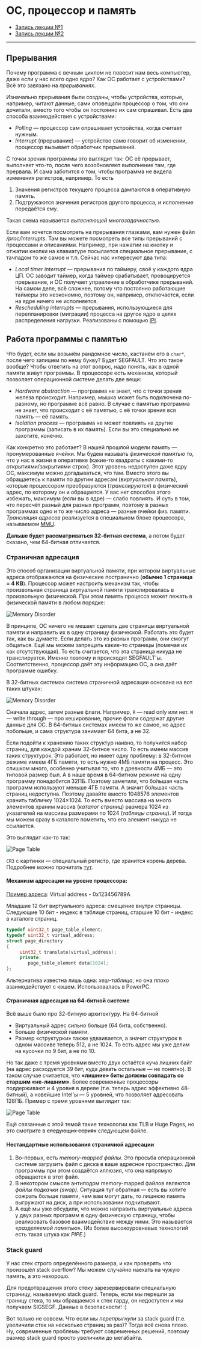 # ОС, процессор и память
- [Запись лекции №1](https://www.youtube.com/watch?v=bTgtesThdSg)
- [Запись лекции №2](https://www.youtube.com/watch?v=XY8xN1Ug1_k)
---
## Прерывания

Почему программа с вечным циклом не повесит нам весь компьютер, даже если у нас всего одно ядро? Как ОС работает с устройствами? Всё это завязано на *прерываниях*.

Изначально прерывания были созданы, чтобы устройства, которые, например, читают данные, сами оповещали процессор о том, что они дочитали, вместо того чтобы он постоянно их сам спрашивал. Есть два способа взаимодействия с устройствами:
- *Polling* — процессор сам опрашивает устройства, когда считает нужным.
- *Interrupt* (прерывание) — устройство само говорит об изменении, процессор вызывает обработчик прерываний.

С точки зрения программы это выглядит так: ОС её прерывает, выполняет что-то, после чего возобновляет выполнение там, где прервала. И сама заботится о том, чтобы программа не видела изменения регистров, например. То есть 
1) Значения регистров текущего процесса дампаются в оперативную память.
2) Подгружаются значения регистров другого процесса, и исполнение передаётся ему.

Такая схема называется *вытесняющей многозадачностью*.

Если вам хочется посмотреть на прерывания глазками, вам нужен файл */proc/interrupts*. Там вы можете посмотреть все типы прерываний с процессами и описаниями. Например, при нажатии на кнопку и отжатии кнопки на клавиатуре посылается специальное прерывание, с тачпадом то же самое и т.п. Сейчас нас интересуют два типа:
- *Local timer interrupt* — прерывания по таймеру, своё у каждого ядра ЦП. ОС заводит таймер, когда таймер срабатывает, провоцируется прерывание, и ОС получает управление в обработчике прерываний. На самом деле, всё сложнее, потому что постоянно работающие таймеры это неэкономно, поэтому он, например, отключается, если на ядре ничего не исполняется.
- *Rescheduling interrupts* — прерывания, использующиеся для перепланировки (миграции) процесса на другое ядро в целях распределения нагрузки. Реализованы с помощью [IPI](https://en.wikipedia.org/wiki/Inter-processor_interrupt).


## Работа программы с памятью
Что будет, если мы возьмём рандомное число, кастанём его в `char*`, после чего запишем по нему букву? Будет SEGFAULT. Что это такое вообще? Чтобы ответить на этот вопрос, надо понять, как в одной памяти живут программы. В процессоре есть механизм, который позволяет операционной системе делать две вещи:
- *Hardware abstraction* — программа не знает, что с точки зрения железа происходит. Например, мышка может быть подключена по-разному, но программе всё равно. В случае с памятью программа не знает, что происходит с её памятью, с её точки зрения вся память — её память.
- *Isolation process* — программа не может повлиять на другие программы (записать в их память). Если вы это специально не захотите, конечно.

Как конкретно это работает? В нашей прошлой модели память — пронумерованные ячейки. Мы будем называть *физической памятью* то, что у нас в жизни в оперативке (какие-то квадраты с какими-то открытиями/закрытиями строк). Этот уровень недоступен даже ядру ОС, максимум можно догадываться, что там. Вместо этого вы обращаетесь к памяти по другим адресам (*виртуальная память*), которые процессором преобразуются (*транслируются*) в физический адрес, по которому он и обращается. У вас нет способов этого избежать, максимум (если вы в ядре) — слабо повлиять. И суть в том, что пересчёт разный для разных программ, поэтому в разных программах одно и то же число адреса — разные ячейки физ. памяти. *Трансляция адресов* реализуется в специальном блоке процессора, называемом [MMU](https://en.wikipedia.org/wiki/Memory_management_unit).

**Дальше будет рассматриваться 32-битная система**, а потом будет сказано, чем 64-битная отличается.
### Страничная адресация
Это способ организации виртуальной памяти, при котором виртуальные адреса отображаются на физические постранично (**обычно 1 страница = 4 КB**). Процессор может настроить механизм так, чтобы произвольная страница виртуальной памяти транслировалась в произвольную физической. При этом память процесса может лежать в физической памяти в любом порядке:

![Memory Disorder](./images/02.15_memory_disorder.png)

В принципе, ОС ничего не мешает сделать две страницы виртуальной памяти и направить их в одну страницу физической. Работать это будет так, как вы думаете. Если делать это из разных программ, они смогут общаться. Ещё мы можем запрещать какие-то страницы (помечая их как отсутствующая). То есть считается, что эта страница никуда не транслируется. Именно поэтому и происходят SEGFAULT'ы. Соответственно, процессор даёт эту информацию ОС, а она даёт программе ошибку.

В 32-битных системах система страничной адресации основана на вот таких штуках:

![Memory Disorder](./images/02-OS/Translation-tree-unit.svg)

Сначала адрес, затем разные флаги. Например, `R` — read only или нет. `W` — write through — про кеширование, прочие флаги содержат другие данные для ОС. В 64-битных системах имеем то же самое, но адрес побольше, и сама структура занимает 64 бита, а не 32.

Если подойти к хранению таких структур наивно, то получится набор страниц, для каждой храним 32-битное число. То есть имеем массив таких структурок. Это работает, но имеет одну проблему: в 32-битном режиме имеем 4ГБ памяти, то есть нужно 4МБ памяти на процесс. Это слишком много, особенно учитывая то, что в древности 4МБ — это типовой размер был. А в наше время в 64-битном режиме на одну программу понадобится 32ПБ. Поэтому заметили, что бо́льшая часть программ используют
меньше 4ГБ памяти. А значит бо́льшая часть страниц недоступна. Поэтому давайте вместо 1048576
элементов хранить табличку 1024×1024. То есть вместо массива на много элементов храним массив (*каталог страниц*) размера 1024 из указателей на массивы размерами по 1024 (*таблицы страниц*). И тогда мы можем сразу в каталоге пометить, что его элемент никуда не ссылается.

Это выглядит как-то так:

<!-- ![Page Table](./images/02.15_page_table.png) Это в нашем курсе было позже. -->
<!-- ![Page Table](./images/02.15_page_tables.png) Это на x64 так выглядит. -->
![Page Table](./images/02-OS/Page-Table-x86.png)
<!-- Для ускорения трансляции применяется специальный кеш TLB (Translation lookaside buffer). `-->

`CR3` с картинки — специальный регистр, где хранится корень дерева. Подробнее можно прочитать [тут](https://wiki.osdev.org/Paging).

#### Механизм адресации на уровне процессора:
<u>Пример адреса</u>:
Virtual address - 0x123456789A

Младшие 12 бит виртуального адреса: смещение внутри страницы. Следующие 10 бит - индекс в таблице страниц, старшие 10 бит - индекс в каталоге страниц.  
```c++
typedef uint32_t page_table_element;
typedef uint32_t virtual_address;
struct page_directory
{
     uint32_t translate(virtual_address);
     private:
     	page_table_element data[1024];
};
```
Альтернатива известна лишь одна: *хеш-таблица*, но она плохо взаимодействует с кэшем. Использовалась в PowerPC.

#### Страничная адресация на 64-битной системе
Всё выше было про 32-битную архитектуру. На 64-битной
- Виртуальный адрес сильно больше (64 бита, собственно).
- Больше физической памяти.
- Размер «структурки» также удваивается, а значит структурок в
одном массиве теперь 512, а не 1024. То есть адрес мы уже делим на кусочки по 9 бит, а не по 10.

Но так даже с тремя уровнями вместо двух остаётся куча лишних байт (на адрес расходуется 39 бит, куда девать остальные — не понятно). В таком случае считается, что **«лишние» биты должны совпадать со старшим «не-лишним»**. Более современные процессоры поддерживают и 4 уровня в дереве (т.е. теперь адрес эффективно 48-битный), а новейшие Intel'ы — 5 уровней, что позволяет адресовать 128ПБ. Пример с тремя уровнями выглядит так:

![Page Table](./images/02.15_page_tables.png)

Ещё связанные с этой темой такие технологии как TLB и Huge Pages, но это смотрите в ~~следующих сериях~~ следующем файле.
#### Нестандартные использования страничной адресации
1) Во-первых, есть *memory-mapped файлы*. Это просьба операционной системе загрузить файл с диска в ваше адресное пространство. Для программы при этом создаётся иллюзия, что она напрямую обращается в этот файл.
2) В некотором смысле антиподом memory-mapped файлов являются *файлы подкачки (swap)*. Ситуация тут обратная — есть вы хотите сожрать больше памяти, чем вам могут дать, то лишнюю память выгружают на диск, а при использовании подчитывают.
3) А ещё мы уже обсудили, что можно направить виртуальные адреса у двух разных программ в одну физическую страницу, чтобы реализовать базовое взаимодействие между ними. Это называется «*разделяемой памятью*». (Из более высокоуровневых технологий есть такая штука как *PIPE*.)

### Stack guard

У нас стек строго определённого размера, и как проверять что произошёл stack overflow? Мы можем случайно наехать на чужую память, а это нехорошо. 

Для предотвращения этого стеку зарезервировали специальную страницу, называемую stack guard. Теперь, если мы перешли за границу стека, то мы обращаемся к стек гарду, он недоступен и мы получаем SIGSEGF. Данные в безопасности! :)

Вот только не совсем. Что если мы *перепрыгнули* за stack guard (т.е. увеличили стек на несколько страниц за раз)? Тогда всё снова плохо. Ну, современные проблемы требуют современных решений, поэтому размер stack guard просто увеличили до мегабайта.